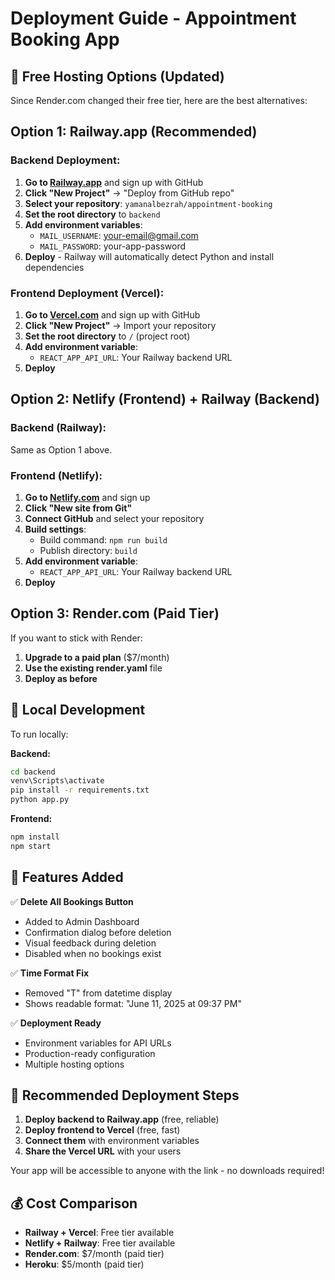 # Deployment Guide - Appointment Booking App

## 🚀 Free Hosting Options (Updated)

Since Render.com changed their free tier, here are the best alternatives:

## Option 1: Railway.app (Recommended)

### Backend Deployment:
1. **Go to [Railway.app](https://railway.app)** and sign up with GitHub
2. **Click "New Project"** → "Deploy from GitHub repo"
3. **Select your repository**: `yamanalbezrah/appointment-booking`
4. **Set the root directory** to `backend`
5. **Add environment variables**:
   - `MAIL_USERNAME`: your-email@gmail.com
   - `MAIL_PASSWORD`: your-app-password
6. **Deploy** - Railway will automatically detect Python and install dependencies

### Frontend Deployment (Vercel):
1. **Go to [Vercel.com](https://vercel.com)** and sign up with GitHub
2. **Click "New Project"** → Import your repository
3. **Set the root directory** to `/` (project root)
4. **Add environment variable**:
   - `REACT_APP_API_URL`: Your Railway backend URL
5. **Deploy**

## Option 2: Netlify (Frontend) + Railway (Backend)

### Backend (Railway):
Same as Option 1 above.

### Frontend (Netlify):
1. **Go to [Netlify.com](https://netlify.com)** and sign up
2. **Click "New site from Git"**
3. **Connect GitHub** and select your repository
4. **Build settings**:
   - Build command: `npm run build`
   - Publish directory: `build`
5. **Add environment variable**:
   - `REACT_APP_API_URL`: Your Railway backend URL
6. **Deploy**

## Option 3: Render.com (Paid Tier)

If you want to stick with Render:
1. **Upgrade to a paid plan** ($7/month)
2. **Use the existing render.yaml** file
3. **Deploy as before**

## 🔧 Local Development

To run locally:

**Backend:**
```cmd
cd backend
venv\Scripts\activate
pip install -r requirements.txt
python app.py
```

**Frontend:**
```cmd
npm install
npm start
```

## 📝 Features Added

✅ **Delete All Bookings Button**
- Added to Admin Dashboard
- Confirmation dialog before deletion
- Visual feedback during deletion
- Disabled when no bookings exist

✅ **Time Format Fix**
- Removed "T" from datetime display
- Shows readable format: "June 11, 2025 at 09:37 PM"

✅ **Deployment Ready**
- Environment variables for API URLs
- Production-ready configuration
- Multiple hosting options

## 🎯 Recommended Deployment Steps

1. **Deploy backend to Railway.app** (free, reliable)
2. **Deploy frontend to Vercel** (free, fast)
3. **Connect them** with environment variables
4. **Share the Vercel URL** with your users

Your app will be accessible to anyone with the link - no downloads required!

## 💰 Cost Comparison

- **Railway + Vercel**: Free tier available
- **Netlify + Railway**: Free tier available  
- **Render.com**: $7/month (paid tier)
- **Heroku**: $5/month (paid tier) 